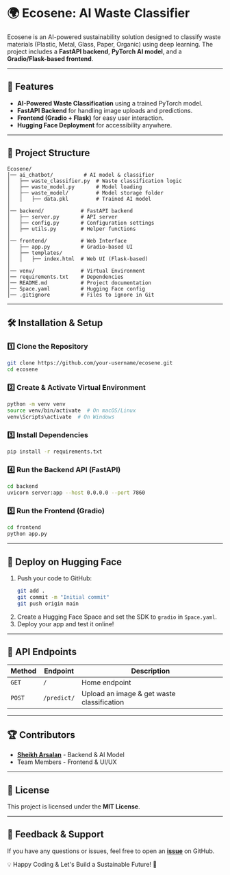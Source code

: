 # 🌍 Ecosene: AI Waste Classifier

Ecosene is an AI-powered sustainability solution designed to classify waste materials (Plastic, Metal, Glass, Paper, Organic) using deep learning. The project includes a **FastAPI backend**, **PyTorch AI model**, and a **Gradio/Flask-based frontend**.

---

## 🚀 Features
- **AI-Powered Waste Classification** using a trained PyTorch model.
- **FastAPI Backend** for handling image uploads and predictions.
- **Frontend (Gradio + Flask)** for easy user interaction.
- **Hugging Face Deployment** for accessibility anywhere.

---

## 📂 Project Structure
```
Ecosene/
│── ai_chatbot/          # AI model & classifier
│   ├── waste_classifier.py  # Waste classification logic
│   ├── waste_model.py       # Model loading
│   ├── waste_model/         # Model storage folder
│   │   ├── data.pkl         # Trained AI model
│
│── backend/            # FastAPI backend
│   ├── server.py       # API server
│   ├── config.py       # Configuration settings
│   ├── utils.py        # Helper functions
│
│── frontend/           # Web Interface
│   ├── app.py          # Gradio-based UI
│   ├── templates/
│   │   ├── index.html  # Web UI (Flask-based)
│
│── venv/               # Virtual Environment
│── requirements.txt    # Dependencies
│── README.md           # Project documentation
│── Space.yaml          # Hugging Face config
│── .gitignore          # Files to ignore in Git
```

---

## 🛠 Installation & Setup
### **1️⃣ Clone the Repository**
```bash
git clone https://github.com/your-username/ecosene.git
cd ecosene
```

### **2️⃣ Create & Activate Virtual Environment**
```bash
python -m venv venv
source venv/bin/activate  # On macOS/Linux
venv\Scripts\activate  # On Windows
```

### **3️⃣ Install Dependencies**
```bash
pip install -r requirements.txt
```

### **4️⃣ Run the Backend API (FastAPI)**
```bash
cd backend
uvicorn server:app --host 0.0.0.0 --port 7860
```

### **5️⃣ Run the Frontend (Gradio)**
```bash
cd frontend
python app.py
```

---

## 🚀 Deploy on Hugging Face
1. Push your code to GitHub:
   ```bash
   git add .
   git commit -m "Initial commit"
   git push origin main
   ```
2. Create a Hugging Face Space and set the SDK to `gradio` in `Space.yaml`.
3. Deploy your app and test it online!

---

## 📌 API Endpoints
| Method | Endpoint | Description |
|--------|---------|-------------|
| `GET`  | `/` | Home endpoint |
| `POST` | `/predict/` | Upload an image & get waste classification |

---

## 🏆 Contributors
- **[Sheikh Arsalan](https://github.com/your-github)** - Backend & AI Model
- Team Members - Frontend & UI/UX

---

## 📜 License
This project is licensed under the **MIT License**.

---

## 📢 Feedback & Support
If you have any questions or issues, feel free to open an **[issue](https://github.com/your-username/ecosene/issues)** on GitHub.

💡 Happy Coding & Let's Build a Sustainable Future! 🌱

